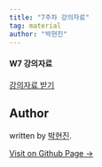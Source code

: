 ```yaml
---
title: "7주차 강의자료"
tag: material
author: "박현진"
---
```


#### W7 강의자료

[강의자료 받기](https://github.com/likelionkonkuk/w7_material)

## Author

written by [박현진](https://github.com/HyeonJin1030).

<a href="https://github.com/HyeonJin1030" target="_blank" class="btn btn-black"><i class="fa fa-github fa-lg"></i> Visit on Github Page &rarr;</a>
